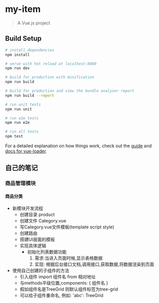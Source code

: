 # my-item

> A Vue.js project

## Build Setup

``` bash
# install dependencies
npm install

# serve with hot reload at localhost:8080
npm run dev

# build for production with minification
npm run build

# build for production and view the bundle analyzer report
npm run build --report

# run unit tests
npm run unit

# run e2e tests
npm run e2e

# run all tests
npm test
```

For a detailed explanation on how things work, check out the [guide](http://vuejs-templates.github.io/webpack/) and [docs for vue-loader](http://vuejs.github.io/vue-loader).

## 自己的笔记
### 商品管理模块
#### 商品分类
- 新模块开发流程
  + 创建目录 product
  + 创建文件 Category.vue
  + 写Category.vue文件模板(template script style)
  + 创建路由
  + 搭建UI层面的模板
  + 实现具体逻辑
    * 初始化列表数据功能
      1. 需求:当进入页面时候,显示表格数据
      2. 实现: 根据后台接口文档,调用接口,获取数据,将数据渲染到页面
- 使用自己创建的子组件的方法
  + 引入组件 import 组件名 from 相对地址
  + 与methods平级位置,components: { 组件名 }
  + 假如组件名是TreeGrid 则默认组件标签为tree-grid
  + 可以给子组件重命名, 例如: 'abc': TreeGrid